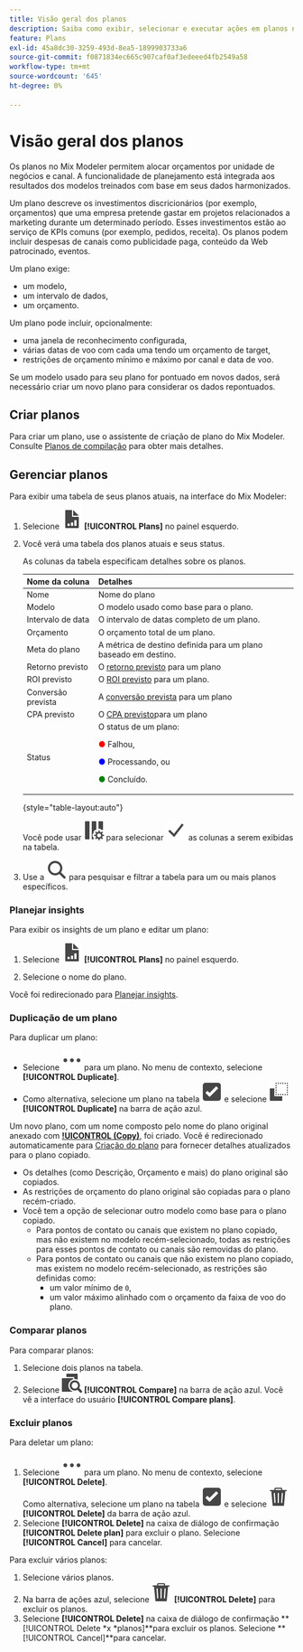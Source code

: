 ```yaml
---
title: Visão geral dos planos
description: Saiba como exibir, selecionar e executar ações em planos no Mix Modeler.
feature: Plans
exl-id: 45a8dc30-3259-493d-8ea5-1899903733a6
source-git-commit: f0871834ec665c907caf0af3edeeed4fb2549a58
workflow-type: tm+mt
source-wordcount: '645'
ht-degree: 0%

---
```


# Visão geral dos planos

Os planos no Mix Modeler permitem alocar orçamentos por unidade de negócios e canal. A funcionalidade de planejamento está integrada aos resultados dos modelos treinados com base em seus dados harmonizados.

Um plano descreve os investimentos discricionários (por exemplo, orçamentos) que uma empresa pretende gastar em projetos relacionados a marketing durante um determinado período. Esses investimentos estão ao serviço de KPIs comuns (por exemplo, pedidos, receita). Os planos podem incluir despesas de canais como publicidade paga, conteúdo da Web patrocinado, eventos.

Um plano exige:

- um modelo,
- um intervalo de dados,
- um orçamento.

Um plano pode incluir, opcionalmente:

- uma janela de reconhecimento configurada,
- várias datas de voo com cada uma tendo um orçamento de target,
- restrições de orçamento mínimo e máximo por canal e data de voo.

Se um modelo usado para seu plano for pontuado em novos dados, será necessário criar um novo plano para considerar os dados repontuados.


## Criar planos

Para criar um plano, use o assistente de criação de plano do Mix Modeler. Consulte [Planos de compilação](build.md) para obter mais detalhes.


## Gerenciar planos

Para exibir uma tabela de seus planos atuais, na interface do Mix Modeler:

1. Selecione ![](/help/assets/icons/FileChart.svg) **[!UICONTROL Plans]** no painel esquerdo.

1. Você verá uma tabela dos planos atuais e seus status.

   As colunas da tabela especificam detalhes sobre os planos.

   | Nome da coluna | Detalhes |
   |---|---|
   | Nome | Nome do plano |
   | Modelo | O modelo usado como base para o plano. |
   | Intervalo de data | O intervalo de datas completo de um plano. |
   | Orçamento | O orçamento total de um plano. |
   | Meta do plano | A métrica de destino definida para um plano baseado em destino. |
   | Retorno previsto | O [retorno previsto](/help/main-guide/glossary.md) para um plano |
   | ROI previsto | O [ROI previsto](/help/main-guide/glossary.md) para um plano. |
   | Conversão prevista | A [conversão prevista](/help/main-guide/glossary.md) para um plano |
   | CPA previsto | O [CPA previsto](/help/main-guide/glossary.md)para um plano |
   | Status | O status de um plano: <p><span style="color:red">●</span> Falhou, <p><span style="color:blue">●</span> Processando, ou <p><span style="color:green">●</span> Concluído. |

   {style="table-layout:auto"}

   Você pode usar ![ColumnSetting](/help/assets/icons/ColumnSetting.svg) para selecionar ![Checkmark](/help/assets/icons/Checkmark.svg) as colunas a serem exibidas na tabela.

1. Use a ![Pesquisa](/help/assets/icons/Search.svg) para pesquisar e filtrar a tabela para um ou mais planos específicos.

### Planejar insights

Para exibir os insights de um plano e editar um plano:

1. Selecione ![PLan](/help/assets/icons/FileChart.svg) **[!UICONTROL Plans]** no painel esquerdo.

1. Selecione o nome do plano.

Você foi redirecionado para [Planejar insights](insights.md).


### Duplicação de um plano

Para duplicar um plano:

- Selecione ![Mais](/help/assets/icons/More.svg) para um plano. No menu de contexto, selecione **[!UICONTROL Duplicate]**.
- Como alternativa, selecione um plano na tabela ![SelectBox](/help/assets/icons/SelectBox.svg) e selecione ![Copy](/help/assets/icons/Copy.svg) **[!UICONTROL Duplicate]** na barra de ação azul.

Um novo plano, com um nome composto pelo nome do plano original anexado com **[!UICONTROL (Copy)](_n_)**, foi criado. Você é redirecionado automaticamente para [Criação do plano](build.md) para fornecer detalhes atualizados para o plano copiado.

- Os detalhes (como Descrição, Orçamento e mais) do plano original são copiados.
- As restrições de orçamento do plano original são copiadas para o plano recém-criado.
- Você tem a opção de selecionar outro modelo como base para o plano copiado.
   - Para pontos de contato ou canais que existem no plano copiado, mas não existem no modelo recém-selecionado, todas as restrições para esses pontos de contato ou canais são removidas do plano.
   - Para pontos de contato ou canais que não existem no plano copiado, mas existem no modelo recém-selecionado, as restrições são definidas como:
      - um valor mínimo de `0`,
      - um valor máximo alinhado com o orçamento da faixa de voo do plano.



### Comparar planos

Para comparar planos:

1. Selecione dois planos na tabela.
1. Selecione ![Comparar](/help/assets/icons/Compare.svg) **[!UICONTROL Compare]** na barra de ação azul. Você vê a interface do usuário **[!UICONTROL Compare plans]**.


### Excluir planos

Para deletar um plano:

1. Selecione ![Mais](/help/assets/icons/More.svg) para um plano. No menu de contexto, selecione **[!UICONTROL Delete]**. <br/>Como alternativa, selecione um plano na tabela ![SelectBox](/help/assets/icons/SelectBox.svg) e selecione ![Delete](/help/assets/icons/Delete.svg) **[!UICONTROL Delete]** da barra de ação azul.
1. Selecione **[!UICONTROL Delete]** na caixa de diálogo de confirmação **[!UICONTROL Delete plan]** para excluir o plano. Selecione **[!UICONTROL Cancel]** para cancelar.

Para excluir vários planos:

1. Selecione vários planos.
1. Na barra de ações azul, selecione ![Excluir](/help/assets/icons/Delete.svg) **[!UICONTROL Delete]** para excluir os planos.
1. Selecione **[!UICONTROL Delete]** na caixa de diálogo de confirmação **[!UICONTROL Delete *x *planos]**para excluir os planos. Selecione **[!UICONTROL Cancel]**para cancelar.


